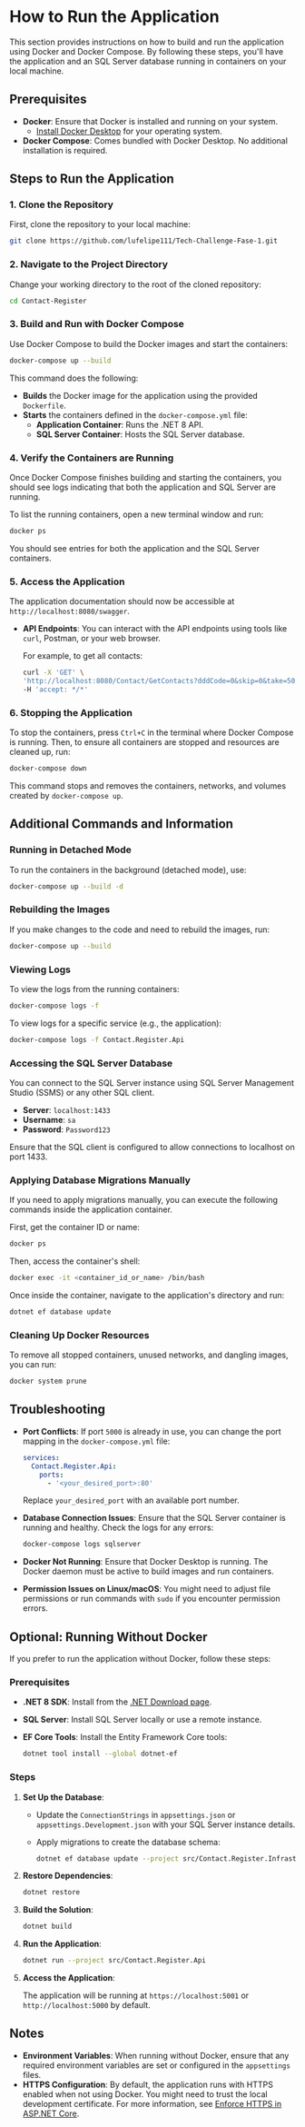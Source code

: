 # How to Run the Application

This section provides instructions on how to build and run the application using Docker and Docker Compose. By following these steps, you'll have the application and an SQL Server database running in containers on your local machine.

## Prerequisites

- **Docker**: Ensure that Docker is installed and running on your system.
  - [Install Docker Desktop](https://www.docker.com/products/docker-desktop) for your operating system.
- **Docker Compose**: Comes bundled with Docker Desktop. No additional installation is required.

## Steps to Run the Application

### 1. Clone the Repository

First, clone the repository to your local machine:

```bash
git clone https://github.com/lufelipe111/Tech-Challenge-Fase-1.git
```

### 2. Navigate to the Project Directory

Change your working directory to the root of the cloned repository:

```bash
cd Contact-Register
```

### 3. Build and Run with Docker Compose

Use Docker Compose to build the Docker images and start the containers:

```bash
docker-compose up --build
```

This command does the following:

- **Builds** the Docker image for the application using the provided `Dockerfile`.
- **Starts** the containers defined in the `docker-compose.yml` file:
  - **Application Container**: Runs the .NET 8 API.
  - **SQL Server Container**: Hosts the SQL Server database.

### 4. Verify the Containers are Running

Once Docker Compose finishes building and starting the containers, you should see logs indicating that both the application and SQL Server are running.

To list the running containers, open a new terminal window and run:

```bash
docker ps
```

You should see entries for both the application and the SQL Server containers.

### 5. Access the Application

The application documentation should now be accessible at `http://localhost:8080/swagger`.

- **API Endpoints**: You can interact with the API endpoints using tools like `curl`, Postman, or your web browser.

  For example, to get all contacts:

  ```bash
  curl -X 'GET' \
  'http://localhost:8080/Contact/GetContacts?dddCode=0&skip=0&take=50' \
  -H 'accept: */*'
  ```

### 6. Stopping the Application

To stop the containers, press `Ctrl+C` in the terminal where Docker Compose is running. Then, to ensure all containers are stopped and resources are cleaned up, run:

```bash
docker-compose down
```

This command stops and removes the containers, networks, and volumes created by `docker-compose up`.

## Additional Commands and Information

### Running in Detached Mode

To run the containers in the background (detached mode), use:

```bash
docker-compose up --build -d
```

### Rebuilding the Images

If you make changes to the code and need to rebuild the images, run:

```bash
docker-compose up --build
```

### Viewing Logs

To view the logs from the running containers:

```bash
docker-compose logs -f
```

To view logs for a specific service (e.g., the application):

```bash
docker-compose logs -f Contact.Register.Api
```

### Accessing the SQL Server Database

You can connect to the SQL Server instance using SQL Server Management Studio (SSMS) or any other SQL client.

- **Server**: `localhost:1433`
- **Username**: `sa`
- **Password**: `Password123`

Ensure that the SQL client is configured to allow connections to localhost on port 1433.

### Applying Database Migrations Manually

If you need to apply migrations manually, you can execute the following commands inside the application container.

First, get the container ID or name:

```bash
docker ps
```

Then, access the container's shell:

```bash
docker exec -it <container_id_or_name> /bin/bash
```

Once inside the container, navigate to the application's directory and run:

```bash
dotnet ef database update
```

### Cleaning Up Docker Resources

To remove all stopped containers, unused networks, and dangling images, you can run:

```bash
docker system prune
```

## Troubleshooting

- **Port Conflicts**: If port `5000` is already in use, you can change the port mapping in the `docker-compose.yml` file:

  ```yaml
  services:
    Contact.Register.Api:
      ports:
        - '<your_desired_port>:80'
  ```

  Replace `your_desired_port` with an available port number.

- **Database Connection Issues**: Ensure that the SQL Server container is running and healthy. Check the logs for any errors:

  ```bash
  docker-compose logs sqlserver
  ```

- **Docker Not Running**: Ensure that Docker Desktop is running. The Docker daemon must be active to build images and run containers.

- **Permission Issues on Linux/macOS**: You might need to adjust file permissions or run commands with `sudo` if you encounter permission errors.

## Optional: Running Without Docker

If you prefer to run the application without Docker, follow these steps:

### Prerequisites

- **.NET 8 SDK**: Install from the [.NET Download page](https://dotnet.microsoft.com/download/dotnet/8.0).
- **SQL Server**: Install SQL Server locally or use a remote instance.
- **EF Core Tools**: Install the Entity Framework Core tools:

  ```bash
  dotnet tool install --global dotnet-ef
  ```

### Steps

1. **Set Up the Database**:

   - Update the `ConnectionStrings` in `appsettings.json` or `appsettings.Development.json` with your SQL Server instance details.
   - Apply migrations to create the database schema:

     ```bash
     dotnet ef database update --project src/Contact.Register.Infrastructure --startup-project src/Contact.Register.Api
     ```

2. **Restore Dependencies**:

   ```bash
   dotnet restore
   ```

3. **Build the Solution**:

   ```bash
   dotnet build
   ```

4. **Run the Application**:

   ```bash
   dotnet run --project src/Contact.Register.Api
   ```

5. **Access the Application**:

   The application will be running at `https://localhost:5001` or `http://localhost:5000` by default.

## Notes

- **Environment Variables**: When running without Docker, ensure that any required environment variables are set or configured in the `appsettings` files.
- **HTTPS Configuration**: By default, the application runs with HTTPS enabled when not using Docker. You might need to trust the local development certificate. For more information, see [Enforce HTTPS in ASP.NET Core](https://docs.microsoft.com/en-us/aspnet/core/security/enforcing-ssl).
